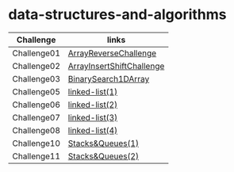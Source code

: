 # data-structures-and-algorithms

| Challenge | links |
| --------- | ----- |
| Challenge01 | [ArrayReverseChallenge](./ArrayReverseChallenge/README.md) |
| Challenge02 | [ArrayInsertShiftChallenge](./ArrayInsertShiftChallenge/README.md) |
| Challenge03 | [BinarySearch1DArray](./BinarySearch1DArray/README.md) |
| Challenge05 | [linked-list(1)](./linkedListImplementation(1)/README.md) |
| Challenge06 | [linked-list(2)](./LinkedListImplementation(2)/README.md) |
| Challenge07 | [linked-list(3)](./LinkedListImplementation(3)/README.md) |
| Challenge08 | [linked-list(4)](./LinkedListImplementation(4)/README.md) |
| Challenge10 | [Stacks&Queues(1)](./Stack&QueueImplementation(1)/README.md) |
| Challenge11 | [Stacks&Queues(2)](./Stack&QueueImplementation(2)/README.md) |
